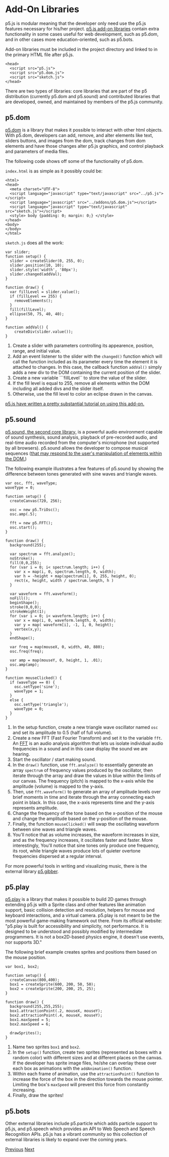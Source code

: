 # Add-On Libraries 

p5.js is modular meaning that the developer only need use the p5.js features necessary for his/her project. [p5.js add-on libraries](http://p5js.org/libraries/#using-a-library) contain extra functionality in some cases useful for web development, such as p5.dom, and in other cases more education-oriented, such as p5.bots. 

Add-on libraries must be included in the project directory and linked to in the primary HTML file after p5.js.

```
<head>
  <script src="p5.js">
  <script src="p5.dom.js">
  <script src="sketch.js">
</head>
```

There are two types of libraries: core libraries that are part of the p5 distribution (currently p5.dom and p5.sound) and contributed libraries that are developed, owned, and maintained by members of the p5.js community.

## p5.dom

[p5.dom](http://p5js.org/reference/#/libraries/p5.dom) is a library that makes it possible to interact with other html objects. With p5.dom, developers can add, remove, and alter elements like text, sliders buttons, and images from the dom, track changes from dom elements and have those changes alter p5.js graphics, and control playback and parameters of media files.

The following code shows off some of the functionality of p5.dom.

```index.html``` is as simple as it possibly could be:

```
<html>
<head>
  <meta charset="UTF-8">
  <script language="javascript" type="text/javascript" src="../p5.js"></script>
  <script language="javascript" src="../addons/p5.dom.js"></script>
  <script language="javascript" type="text/javascript" src="sketch.js"></script>
  <style> body {padding: 0; margin: 0;} </style>
</head>
<body>
</body>
</html>
```

```sketch.js``` does all the work:

```
var slider;
function setup() {
  slider = createSlider(0, 255, 0);
  slider.position(10, 10);
  slider.style('width', '80px');
  slider.changed(addVal);
}

function draw() {
  var fillLevel = slider.value();
  if (fillLevel == 255) {
  	removeElements();
  }
  fill(fillLevel);
  ellipse(50, 75, 40, 40);
}

function addVal() {
	createDiv(slider.value());
}
```

1. Create a slider with parameters controlling its appearence, position, range, and initial value.
2. Add an event listener to the slider with the ```changed()``` function which will call the function included as its parameter every time the element it is attached to changes. In this case, the callback function ```addVal()``` simply adds a new div to the DOM containing the current position of the slider.
3. Create a new variable ```fillLevel`` to store the value of the slider.
4. If the fill level is equal to 255, remove all elements within the DOM including all added divs and the slider itself.
5. Otherwise, use the fill level to color an eclipse drawn in the canvas.

[p5.js have written a pretty substantial tutorial on using this add-on.](https://github.com/processing/p5.js/wiki/Beyond-the-canvas)

## p5.sound

[p5.sound, the second core library,](http://p5js.org/reference/#/libraries/p5.sound) is a powerful audio environment capable of sound synthesis, sound analysis, playback of pre-recorded audio, and real-time audio recorded from the computer's microphone (not supported by all browsers). p5.sound allows the developer to compose musical sequences ([that may respond to the user's manipulation of elements within the DOM.](http://b2renger.github.io/pages_p5js/springs/index.html))

The following example illustrates a few features of p5.sound by showing the difference between tones generated with sine waves and triangle waves.

```
var osc, fft, waveType;
waveType = 0;

function setup() {
  createCanvas(720, 256);

  osc = new p5.TriOsc();
  osc.amp(.5);

  fft = new p5.FFT();
  osc.start();
}

function draw() {
  background(255);

  var spectrum = fft.analyze(); 
  noStroke();
  fill(0,0,255);
  for (var i = 0; i< spectrum.length; i++) {
    var x = map(i, 0, spectrum.length, 0, width);
    var h = -height + map(spectrum[i], 0, 255, height, 0);
    rect(x, height, width / spectrum.length, h )
  }

  var waveform = fft.waveform();
  noFill();
  beginShape();
  stroke(0,0,0);
  strokeWeight(1);
  for (var i = 0; i< waveform.length; i++) {
    var x = map(i, 0, waveform.length, 0, width);
    var y = map( waveform[i], -1, 1, 0, height);
    vertex(x,y);
  }
  endShape();

  var freq = map(mouseX, 0, width, 40, 880);
  osc.freq(freq);

  var amp = map(mouseY, 0, height, 1, .01);
  osc.amp(amp);
}

function mouseClicked() {
  if (waveType == 0) {
    osc.setType('sine');
    waveType = 1;
  }
  else {
    osc.setType('triangle');
    waveType = 0;
  }
}
```

1. In the setup function, create a new triangle wave oscillator named ```osc``` and set its amplitude to 0.5 (half of full volume).
2. Create a new FFT (Fast Fourier Transform) and set it to the variable ```fft```. An [FFT](https://en.wikipedia.org/wiki/Fast_Fourier_transform) is an audio analysis algorithm that lets us isolate individual audio frequencies in a sound and in this case display the sound we are hearing.
3. Start the oscillator / start making sound.
4. In the ```draw()``` function, use ```fft.analyze()``` to essentially generate an array ```spectrum``` of frequency values produced by the oscillator, then iterate through the array and draw the values in blue within the limits of our canvas. The frequency (pitch) is mapped to the x-axis while the amplitude (volume) is mapped to the y-axis.
5. Then, use ```fft.waveform()``` to generate an array of amplitude levels over brief moments in time and iterate through the array connecting each point in black. In this case, the x-axis represents time and the y-axis represents amplitude.
6. Change the frequency of the tone based on the x-position of the mouse and change the amplitude based on the y-position of the mouse.
7. Finally, the function ```mouseClicked()``` will swap the oscillating waveform between sine waves and triangle waves.
8. You'll notice that as volume increases, the waveform increases in size, and as the frequency increases, it oscillates faster and faster. More interestingly, You'll notice that sine tones only produce one frequency, its root, while triangle waves produce lots of quieter overtone frequencies dispersed at a regular interval.

For more powerful tools in writing and visualizing music, there is the external library [p5.gibber](http://charlie-roberts.com/gibber/p5-gibber/).

## p5.play

[p5.play](http://p5play.molleindustria.org) is a library that makes it possible to build 2D games through extending p5.js with a Sprite class and other features like animation support, basic collision detection and resolution, helpers for mouse and keyboard interactions, and a virtual camera. p5.play is not meant to be the most powerful game-making framework out there. From its official website: "p5.play is built for accessibility and simplicity, not performance. It is designed to be understood and possibly modified by intermediate programmers. It is not a box2D-based physics engine, it doesn't use events, nor supports 3D."

The following brief example creates sprites and positions them based on the mouse position.

```
var box1, box2;

function setup() {
  createCanvas(800,400);
  box1 = createSprite(600, 200, 50, 50);
  box2 = createSprite(200, 200, 25, 25);
}

function draw() {
  background(255,255,255);  
  box1.attractionPoint(.2, mouseX, mouseY);
  box2.attractionPoint(.4, mouseX, mouseY);
  box1.maxSpeed = 5;
  box2.maxSpeed = 6;
  
  drawSprites();
}
```

1. Name two sprites ```box1``` and ```box2```.
2. In the ```setup()``` function, create two sprites (represented as boxes with a random color) with different sizes and at different places on the canvas. If the developer has sprite image files, he/she can overlay these over each box as animations with the ```addAnimation()``` function.
3. Within each frame of animation, use the ```attractionPoint()``` function to increase the force of the box in the direction towards the mouse pointer. Limiting the box's ```maxSpeed``` will prevent this force from constantly increasing.
4. Finally, draw the sprites!

## p5.bots

Other external libraries include p5.particle which adds particle support to p5.js, and p5.speech which provides an API to Web Speech and Speech Recognition APIs. p5.js has a vibrant community so this collection of external libraries is likely to expand over the coming years.

[Previous](https://github.com/rabin2360/Presentation3/blob/master/WebGL.md) [Next](https://github.com/rabin2360/Presentation3/blob/master/p5InComparison.md)
